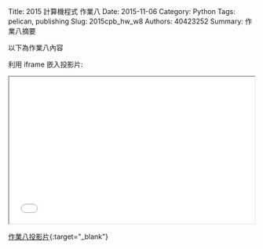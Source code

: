 Title: 2015 計算機程式 作業八
Date: 2015-11-06
Category: Python
Tags: pelican, publishing
Slug: 2015cpb_hw_w8
Authors: 40423252
Summary: 作業八摘要

以下為作業八內容

利用 iframe 嵌入投影片:

<iframe src="40423252_cp_w8_p.html" width="500" height="300"></iframe>

[作業八投影片](40423252_cp_w8_p.html){:target="_blank"}
